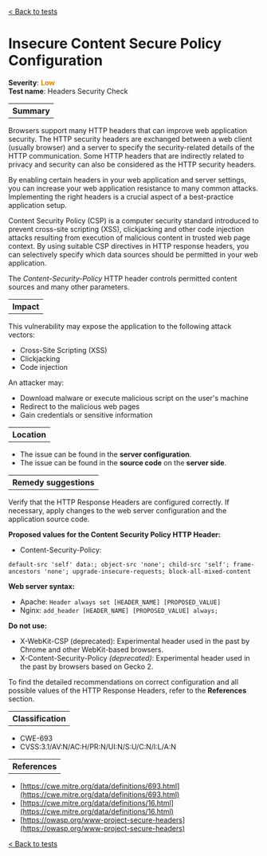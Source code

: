 <a class="not-decorated-link" href="#/guide/vulnerabilities/overview.md">< Back to tests</a>

# Insecure Content Secure Policy Configuration

<b>Severity</b>: <b><font color="#DE8800">Low</font></b><br>
<b>Test name</b>: Headers Security Check

<table id="simple-table">
    <tr>
        <th><strong>Summary</strong></th>
    </tr>
</table>

Browsers support many HTTP headers that can improve web application security. The HTTP security headers are exchanged between a web client (usually browser) and a server to specify the security-related details of the HTTP communication. Some HTTP headers that are indirectly related to privacy and security can also be considered as the HTTP security headers.

By enabling certain headers in your web application and server settings, you can increase your web application resistance to many common attacks. Implementing the right headers is a crucial aspect of a best-practice application setup.

Content Security Policy (CSP) is a computer security standard introduced to prevent cross-site scripting (XSS), clickjacking and other code injection attacks resulting from execution of malicious content in trusted web page context. By using suitable CSP directives in HTTP response headers, you can selectively specify which data sources should be permitted in your web application.

The <i>Content-Security-Policy</i> HTTP header controls permitted content sources and many other parameters.

<table id="simple-table">
    <tr>
        <th><strong>Impact</strong></th>
    </tr>
</table>

This vulnerability may expose the application to the following attack vectors:
* Cross-Site Scripting (XSS)
* Clickjacking
* Code injection

An attacker may:
* Download malware or execute malicious script on the user's machine
* Redirect to the malicious web pages
* Gain credentials or sensitive information

<table id="simple-table">
    <tr>
        <th><strong>Location</strong></th>
    </tr>
</table>

* The issue can be found in the **server configuration**.
* The issue can be found in the **source code** on the **server side**.



<table id="simple-table">
    <tr>
        <th><strong>Remedy suggestions</strong></th>
    </tr>
</table>

Verify that the HTTP Response Headers are configured correctly. If necessary, apply changes to the web server configuration and the application source code. 

**Proposed values for the Content Security Policy HTTP Header:**
* Content-Security-Policy: 
```
default-src 'self' data:; object-src 'none'; child-src 'self'; frame-ancestors 'none'; upgrade-insecure-requests; block-all-mixed-content
```
**Web server syntax:**
* Apache: `Header always set [HEADER_NAME] [PROPOSED_VALUE]`
* Nginx: `add_header [HEADER_NAME] [PROPOSED_VALUE] always;`

**Do not use:**
* X-WebKit-CSP (deprecated): Experimental header used in the past by Chrome and other WebKit-based browsers.
* X-Content-Security-Policy _(deprecated)_: Experimental header used in the past by browsers based on Gecko 2.

To find the detailed recommendations on correct configuration and all possible values of the HTTP Response Headers, refer to the **References** section.

<table id="simple-table">
    <tr>
        <th><strong>Classification</strong></th>
    </tr>
</table>

* CWE-693
* CVSS:3.1/AV:N/AC:H/PR:N/UI:N/S:U/C:N/I:L/A:N


<table id="simple-table">
    <tr>
        <th><strong>References</strong></th>
    </tr>
</table>

* [https://cwe.mitre.org/data/definitions/693.html](https://cwe.mitre.org/data/definitions/693.html)
* [https://cwe.mitre.org/data/definitions/16.html](https://cwe.mitre.org/data/definitions/16.html)
* [https://owasp.org/www-project-secure-headers](https://owasp.org/www-project-secure-headers)


<a class="not-decorated-link" href="#/guide/vulnerabilities/overview.md">< Back to tests</a>